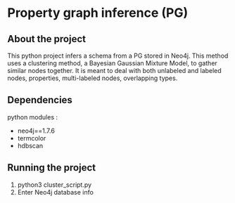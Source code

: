 # Property graph inference (PG)

## About the project
This python project infers a schema from a PG stored in Neo4j. This method uses a clustering method, a Bayesian Gaussian Mixture Model, to gather similar nodes together. It is meant to deal with both unlabeled and labeled nodes, properties, multi-labeled nodes, overlapping types.

## Dependencies
python modules : 
- neo4j==1.7.6
- termcolor
- hdbscan

## Running the project
1. python3 cluster_script.py
2. Enter Neo4j database info
